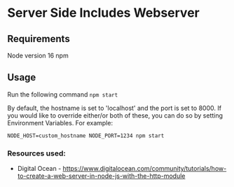 # Server Side Includes Webserver

## Requirements

Node version 16
npm

## Usage

Run the following command
`npm start`

By default, the hostname is set to 'localhost' and the port is set to 8000. If you would like to override either/or both of these, you can do so by setting Environment Variables. For example:

`NODE_HOST=custom_hostname NODE_PORT=1234 npm start`

### Resources used:

- Digital Ocean - https://www.digitalocean.com/community/tutorials/how-to-create-a-web-server-in-node-js-with-the-http-module
